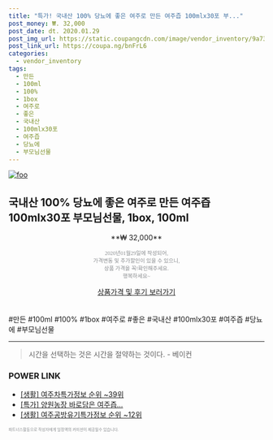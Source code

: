 ```yaml
--- 
title: "특가! 국내산 100% 당뇨에 좋은 여주로 만든 여주즙 100mlx30포 부..." 
post_money: ₩. 32,000 
post_date: dt. 2020.01.29 
post_img_url: https://static.coupangcdn.com/image/vendor_inventory/9a73/b139aeebc1162aaf964d01d0ad242a8e8033c5a2fd3488f63af0e8dcea61.png 
post_link_url: https://coupa.ng/bnFrL6 
categories: 
  - vendor_inventory 
tags: 
  - 만든 
  - 100ml 
  - 100% 
  - 1box 
  - 여주로 
  - 좋은 
  - 국내산 
  - 100mlx30포 
  - 여주즙 
  - 당뇨에 
  - 부모님선물 
--- 
```

[![foo](https://static.coupangcdn.com/image/vendor_inventory/9a73/b139aeebc1162aaf964d01d0ad242a8e8033c5a2fd3488f63af0e8dcea61.png)](https://coupa.ng/bnFrL6) 

## 국내산 100% 당뇨에 좋은 여주로 만든 여주즙 100mlx30포 부모님선물, 1box, 100ml 
<p style="text-align: center;">**₩ 32,000**</p> 
<p style="text-align: center;"><span style="color: #898c8f; font-family: Georgia,Times,serif; font-size: 0.75em;">2020년01월29일에 작성되어, <br>가격변동 및 추가할인이 있을 수 있으니,<br> 상품 가격을 꼭!확인해주세요.<br>행복하세요~</span> 
</p>	 
<div markdown="0" style="text-align: center;"><a href="https://coupa.ng/bnFrL6" class="btn btn--success">상품가격 및 후기 보러가기</a></div> 
<br><br> 
  #만든 #100ml #100% #1box #여주로 #좋은 #국내산 #100mlx30포 #여주즙 #당뇨에 #부모님선물 
<hr> 

> 시간을 선택하는 것은 시간을 절약하는 것이다. - 베이컨 


### POWER LINK

* <a href="https://blog.naver.com/sakai111/221772350750" target="_blank"> [생활] 여주차특가정보 순위 ~39위</a>
* <a href="https://blog.naver.com/sakai111/221788467437" target="_blank">[특가] 양원농장 바로담은 여주즙...</a>
* <a href="https://blog.naver.com/fasyy4321/221773180019" target="_blank"> [생활] 여주공방유기특가정보 순위 ~12위</a>

<span style="color: #898c8f; font-family: Georgia,Times,serif; font-size: 0.55em;">파트너스활동으로 작성자에게 일정액의 커미션이 제공될수 있습니다.</span> 
